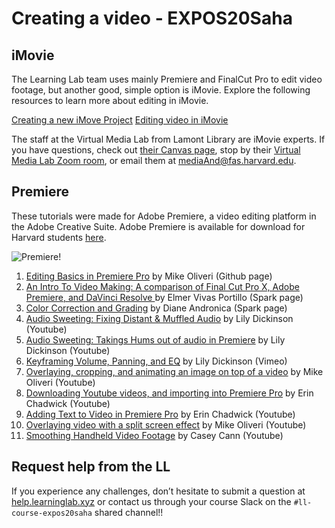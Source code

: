 # Creating a video - EXPOS20Saha
## iMovie

The Learning Lab team uses mainly Premiere and FinalCut Pro to edit video footage, but another good, simple option is iMovie. Explore the following resources to learn more about editing in iMovie.

[Creating a new iMove Project](https://support.apple.com/en-us/HT210410)
[Editing video in iMovie](https://support.apple.com/en-us/HT210430)

The staff at the Virtual Media Lab from Lamont Library are iMovie experts. If you have questions, check out [their Canvas page](https://canvas.harvard.edu/courses/73232/pages/getting-started-with-video-editing), stop by their [Virtual Media Lab Zoom room](http://bit.ly/lamontzoom), or email them at [mediaAnd@fas.harvard.edu](mailto:mediaand@fas.harvard.edu).

## Premiere

These tutorials were made for Adobe Premiere, a video editing platform in the Adobe Creative Suite. Adobe Premiere is available for download for Harvard students [here](https://harvard.service-now.com/ithelp/www.poetry.fas.harvard.edu?id=kb_article&sys_id=9f3244d3dba304d430ed1dca489619e0).

![Premiere!](https://files.slack.com/files-pri/T0HTW3H0V-F012LNC0N5R/screen_shot_2020-04-27_at_11.12.25_am.png?pub_secret=6f516904db)
1. [Editing Basics in Premiere Pro](http://resources.learninglab.xyz/simple/people/mike-o/EditingBasics-PremierePro) by Mike Oliveri (Github page)
2. [An Intro To Video Making: A comparison of Final Cut Pro X, Adobe Premiere, and DaVinci Resolve ](https://spark.adobe.com/page/gNK86sCrYm6GN/) by Elmer Vivas Portillo (Spark page)
3. [Color Correction and Grading](https://spark.adobe.com/page/5RWYBqHShSlaz/) by Diane Andronica (Spark page)
4. [Audio Sweeting: Fixing Distant & Muffled Audio](https://www.youtube.com/watch?v=nbgopG86zm8&feature=youtu.be) by Lily Dickinson (Youtube)
5. [Audio Sweeting: Takings Hums out of audio in Premiere](https://www.youtube.com/watch?v=U2-zdBGoGxM&feature=youtu.be) by Lily Dickinson (Youtube)
6. [Keyframing Volume, Panning, and EQ](https://vimeo.com/417791770) by Lily Dickinson (Vimeo)
7. [Overlaying, cropping, and animating an image on top of a video](https://www.youtube.com/watch?v=zaU_ANED98E&feature=youtu.be) by Mike Oliveri (Youtube)
8. [Downloading Youtube videos, and importing into Premiere Pro](https://www.youtube.com/watch?v=2hjv5LbI57I) by Erin Chadwick (Youtube)
9. [Adding Text to Video in Premiere Pro](https://www.youtube.com/watch?v=9rldYMJwi6s&feature=youtu.be) by Erin Chadwick (Youtube)
10. [Overlaying video with a split screen effect](https://www.youtube.com/watch?v=fd0r4Jrg8og&amp=&feature=youtu.be) by Mike Oliveri (Youtube)
11. [Smoothing Handheld Video Footage](https://www.youtube.com/watch?v=tv6PgwmDlSg&feature=youtu.be) by Casey Cann (Youtube)

## Request help from the LL
If you experience any challenges, don’t hesitate to submit a question at [help.learninglab.xyz](http://help.learninglab.xyz) or contact us through your course Slack on the `#ll-course-expos20saha` shared channel!!
